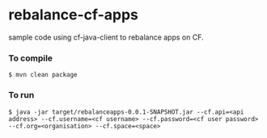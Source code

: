 # rebalance-cf-apps
sample code using cf-java-client to rebalance apps on CF.

### To compile

```
$ mvn clean package
```

### To run

```
$ java -jar target/rebalanceapps-0.0.1-SNAPSHOT.jar --cf.api=<api address> --cf.username=<cf username> --cf.password=<cf user password> --cf.org=<organisation> --cf.space=<space>
```
